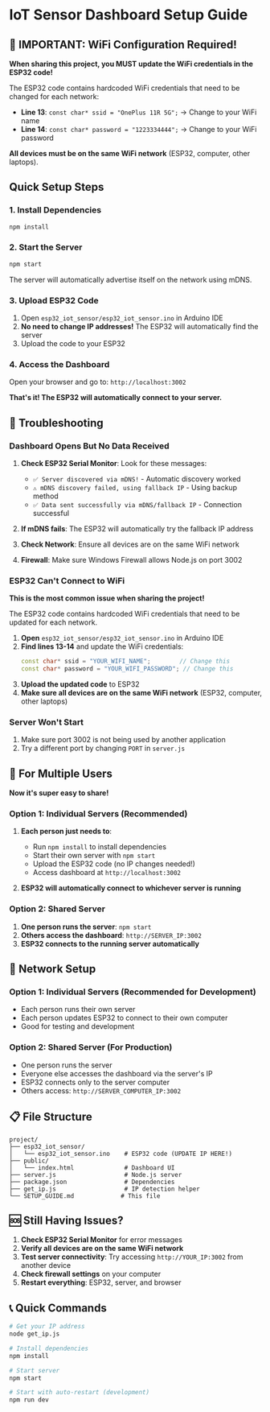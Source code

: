 # IoT Sensor Dashboard Setup Guide

## 🚨 IMPORTANT: WiFi Configuration Required!

**When sharing this project, you MUST update the WiFi credentials in the ESP32 code!**

The ESP32 code contains hardcoded WiFi credentials that need to be changed for each network:
- **Line 13**: `const char* ssid = "OnePlus 11R 5G";` → Change to your WiFi name
- **Line 14**: `const char* password = "1223334444";` → Change to your WiFi password

**All devices must be on the same WiFi network** (ESP32, computer, other laptops).

## Quick Setup Steps

### 1. Install Dependencies
```bash
npm install
```

### 2. Start the Server
```bash
npm start
```
The server will automatically advertise itself on the network using mDNS.

### 3. Upload ESP32 Code
1. Open `esp32_iot_sensor/esp32_iot_sensor.ino` in Arduino IDE
2. **No need to change IP addresses!** The ESP32 will automatically find the server
3. Upload the code to your ESP32

### 4. Access the Dashboard
Open your browser and go to: `http://localhost:3002`

**That's it! The ESP32 will automatically connect to your server.**

## 🔧 Troubleshooting

### Dashboard Opens But No Data Received

1. **Check ESP32 Serial Monitor**: Look for these messages:
   - `✅ Server discovered via mDNS!` - Automatic discovery worked
   - `⚠️ mDNS discovery failed, using fallback IP` - Using backup method
   - `✅ Data sent successfully via mDNS/fallback IP` - Connection successful

2. **If mDNS fails**: The ESP32 will automatically try the fallback IP address
3. **Check Network**: Ensure all devices are on the same WiFi network
4. **Firewall**: Make sure Windows Firewall allows Node.js on port 3002

### ESP32 Can't Connect to WiFi
**This is the most common issue when sharing the project!**

The ESP32 code contains hardcoded WiFi credentials that need to be updated for each network.

1. **Open** `esp32_iot_sensor/esp32_iot_sensor.ino` in Arduino IDE
2. **Find lines 13-14** and update the WiFi credentials:
   ```cpp
   const char* ssid = "YOUR_WIFI_NAME";        // Change this
   const char* password = "YOUR_WIFI_PASSWORD"; // Change this
   ```
3. **Upload the updated code** to ESP32
4. **Make sure all devices are on the same WiFi network** (ESP32, computer, other laptops)

### Server Won't Start
1. Make sure port 3002 is not being used by another application
2. Try a different port by changing `PORT` in `server.js`

## 📱 For Multiple Users

**Now it's super easy to share!**

### Option 1: Individual Servers (Recommended)
1. **Each person just needs to**:
   - Run `npm install` to install dependencies
   - Start their own server with `npm start`
   - Upload the ESP32 code (no IP changes needed!)
   - Access dashboard at `http://localhost:3002`

2. **ESP32 will automatically connect to whichever server is running**

### Option 2: Shared Server
1. **One person runs the server**: `npm start`
2. **Others access the dashboard**: `http://SERVER_IP:3002`
3. **ESP32 connects to the running server automatically**

## 🔄 Network Setup

### Option 1: Individual Servers (Recommended for Development)
- Each person runs their own server
- Each person updates ESP32 to connect to their own computer
- Good for testing and development

### Option 2: Shared Server (For Production)
- One person runs the server
- Everyone else accesses the dashboard via the server's IP
- ESP32 connects only to the server computer
- Others access: `http://SERVER_COMPUTER_IP:3002`

## 📋 File Structure
```
project/
├── esp32_iot_sensor/
│   └── esp32_iot_sensor.ino    # ESP32 code (UPDATE IP HERE!)
├── public/
│   └── index.html              # Dashboard UI
├── server.js                   # Node.js server
├── package.json                # Dependencies
├── get_ip.js                   # IP detection helper
└── SETUP_GUIDE.md             # This file
```

## 🆘 Still Having Issues?

1. **Check ESP32 Serial Monitor** for error messages
2. **Verify all devices are on the same WiFi network**
3. **Test server connectivity**: Try accessing `http://YOUR_IP:3002` from another device
4. **Check firewall settings** on your computer
5. **Restart everything**: ESP32, server, and browser

## 📞 Quick Commands

```bash
# Get your IP address
node get_ip.js

# Install dependencies
npm install

# Start server
npm start

# Start with auto-restart (development)
npm run dev
```
